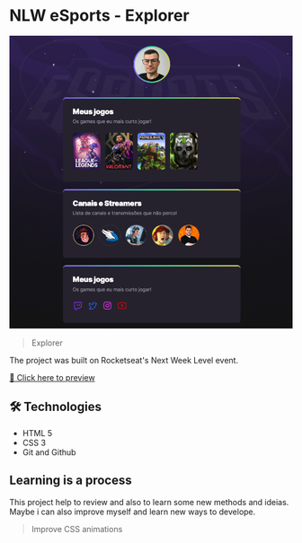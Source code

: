 # NLW eSports - Explorer

![preview](./.github/preview.png)

> Explorer

The project was built on Rocketseat's Next Week Level event.

[🔗 Click here to preview](https://gw-rodrigues.github.io/nlw-9-esports-explorer/)

## 🛠 Technologies

- HTML 5
- CSS 3
- Git and Github

## Learning is a process

This project help to review and also to learn some new methods and ideias.
Maybe i can also improve myself and learn new ways to develope.

> Improve CSS animations
